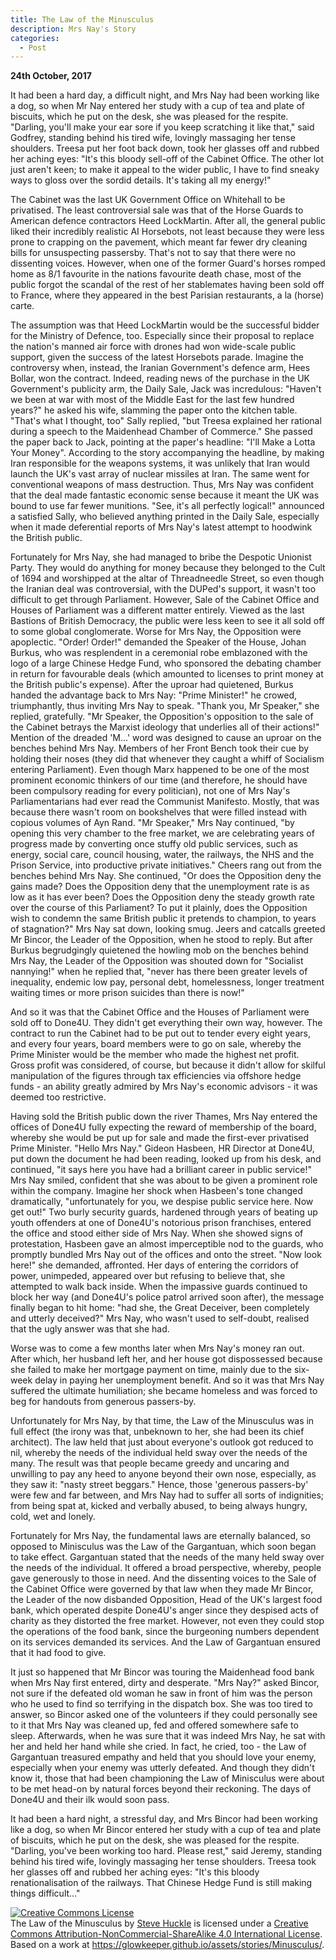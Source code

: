 ```yaml
---
title: The Law of the Minusculus
description: Mrs Nay's Story
categories:
  - Post
---
```

**24th October, 2017**

It had been a hard day, a difficult night, and Mrs Nay had been working like a dog, so when Mr Nay entered her study with a cup of tea and plate of biscuits, which he put on the desk, she was pleased for the respite. "Darling, you'll make your ear sore if you keep scratching it like that," said Godfrey, standing behind his tired wife, lovingly massaging her tense shoulders. Treesa put her foot back down, took her glasses off and rubbed her aching eyes: "It's this bloody sell-off of the Cabinet Office. The other lot just aren't keen; to make it appeal to the wider public, I have to find sneaky ways to gloss over the sordid details. It's taking all my energy!"

The Cabinet was the last UK Government Office on Whitehall to be privatised. The least controversial sale was that of the Horse Guards to American defence contractors Heed LockMartin. After all, the general public liked their incredibly realistic AI Horsebots, not least because they were less prone to crapping on the pavement, which meant far fewer dry cleaning bills for unsuspecting passersby. That's not to say that there were no dissenting voices. However, when one of the former Guard's horses romped home as 8/1 favourite in the nations favourite death chase, most of the public forgot the scandal of the rest of her stablemates having been sold off to France, where they appeared in the best Parisian restaurants, a la (horse) carte.

The assumption was that Heed LockMartin would be the successful bidder for the Ministry of Defence, too. Especially since their proposal to replace the nation's manned air force with drones had won wide-scale public support, given the success of the latest Horsebots parade. Imagine the controversy when, instead, the Iranian Government's defence arm, Hees Bollar, won the contract. Indeed, reading news of the purchase in the UK Government's publicity arm, the Daily Sale, Jack was incredulous: "Haven't we been at war with most of the Middle East for the last few hundred years?" he asked his wife, slamming the paper onto the kitchen table. "That's what I thought, too" Sally replied, "but Treesa explained her rational during a speech to the Maidenhead Chamber of Commerce." She passed the paper back to Jack, pointing at the paper's headline: "I'll Make a Lotta Your Money". According to the story accompanying the headline, by making Iran responsible for the weapons systems, it was unlikely that Iran would launch the UK's vast array of nuclear missiles at Iran. The same went for conventional weapons of mass destruction. Thus, Mrs Nay was confident that the deal made fantastic economic sense because it meant the UK was bound to use far fewer munitions. "See, it's all perfectly logical!" announced a satisfied Sally, who believed anything printed in the Daily Sale, especially when it made deferential reports of Mrs Nay's latest attempt to hoodwink the British public.

Fortunately for Mrs Nay, she had managed to bribe the Despotic Unionist Party. They would do anything for money because they belonged to the Cult of 1694 and worshipped at the altar of Threadneedle Street, so even though the Iranian deal was controversial, with the DUPed's support, it wasn't too difficult to get through Parliament. However, Sale of the Cabinet Office and Houses of Parliament was a different matter entirely. Viewed as the last Bastions of British Democracy, the public were less keen to see it all sold off to some global conglomerate. Worse for Mrs Nay, the Opposition were apoplectic. "Order! Order!" demanded the Speaker of the House, Johan Burkus, who was resplendent in a ceremonial robe emblazoned with the logo of a large Chinese Hedge Fund, who sponsored the debating chamber in return for favourable deals (which amounted to licenses to print money at the British public's expense). After the uproar had quietened, Burkus handed the advantage back to Mrs Nay: "Prime Minister!" he crowed, triumphantly, thus inviting Mrs Nay to speak. "Thank you, Mr Speaker," she replied, gratefully. "Mr Speaker, the Opposition's opposition to the sale of the Cabinet betrays the Marxist ideology that underlies all of their actions!" Mention of the dreaded 'M...' word was designed to cause an uproar on the benches behind Mrs Nay. Members of her Front Bench took their cue by holding their noses (they did that whenever they caught a whiff of Socialism entering Parliament). Even though Marx happened to be one of the most prominent economic thinkers of our time (and therefore, he should have been compulsory reading for every politician), not one of Mrs Nay's Parliamentarians had ever read the Communist Manifesto. Mostly, that was because there wasn't room on bookshelves that were filled instead with copious volumes of Ayn Rand. "Mr Speaker," Mrs Nay continued, "by opening this very chamber to the free market, we are celebrating years of progress made by converting once stuffy old public services, such as energy, social care, council housing, water, the railways, the NHS and the Prison Service, into productive private initiatives." Cheers rang out from the benches behind Mrs Nay. She continued, "Or does the Opposition deny the gains made? Does the Opposition deny that the unemployment rate is as low as it has ever been? Does the Opposition deny the steady growth rate over the course of this Parliament? To put it plainly, does the Opposition wish to condemn the same British public it pretends to champion, to years of stagnation?" Mrs Nay sat down, looking smug. Jeers and catcalls greeted Mr Bincor, the Leader of the Opposition, when he stood to reply. But after Burkus begrudgingly quietened the howling mob on the benches behind Mrs Nay, the Leader of the Opposition was shouted down for "Socialist nannying!" when he replied that, "never has there been greater levels of inequality, endemic low pay, personal debt, homelessness, longer treatment waiting times or more prison suicides than there is now!"

And so it was that the Cabinet Office and the Houses of Parliament were sold off to Done4U. They didn't get everything their own way, however. The contract to run the Cabinet had to be put out to tender every eight years, and every four years, board members were to go on sale, whereby the Prime Minister would be the member who made the highest net profit. Gross profit was considered, of course, but because it didn't allow for skilful manipulation of the figures through tax efficiencies via offshore hedge funds - an ability greatly admired by Mrs Nay's economic advisors - it was deemed too restrictive.

Having sold the British public down the river Thames, Mrs Nay entered the offices of Done4U fully expecting the reward of membership of the board, whereby she would be put up for sale and made the first-ever privatised Prime Minister. "Hello Mrs Nay." Gideon Hasbeen, HR Director at Done4U, put down the document he had been reading, looked up from his desk, and continued, "it says here you have had a brilliant career in public service!" Mrs Nay smiled, confident that she was about to be given a prominent role within the company. Imagine her shock when Hasbeen's tone changed dramatically, "unfortunately for you, we despise public service here. Now get out!" Two burly security guards, hardened through years of beating up youth offenders at one of Done4U's notorious prison franchises, entered the office and stood either side of Mrs Nay. When she showed signs of protestation, Hasbeen gave an almost imperceptible nod to the guards, who promptly bundled Mrs Nay out of the offices and onto the street. "Now look here!" she demanded, affronted. Her days of entering the corridors of power, unimpeded, appeared over but refusing to believe that, she attempted to walk back inside. When the impassive guards continued to block her way (and Done4U's police patrol arrived soon after), the message finally began to hit home: "had she, the Great Deceiver, been completely and utterly deceived?" Mrs Nay, who wasn't used to self-doubt, realised that the ugly answer was that she had.

Worse was to come a few months later when Mrs Nay's money ran out. After which, her husband left her, and her house got dispossessed because she failed to make her mortgage payment on time, mainly due to the six-week delay in paying her unemployment benefit. And so it was that Mrs Nay suffered the ultimate humiliation; she became homeless and was forced to beg for handouts from generous passers-by.

Unfortunately for Mrs Nay, by that time, the Law of the Minusculus was in full effect (the irony was that, unbeknown to her, she had been its chief architect). The law held that just about everyone's outlook got reduced to nil, whereby the needs of the individual held sway over the needs of the many. The result was that people became greedy and uncaring and unwilling to pay any heed to anyone beyond their own nose, especially, as they saw it: "nasty street beggars." Hence, those 'generous passers-by' were few and far between, and Mrs Nay had to suffer all sorts of indignities; from being spat at, kicked and verbally abused, to being always hungry, cold, wet and lonely.

Fortunately for Mrs Nay, the fundamental laws are eternally balanced, so opposed to Minisculus was the Law of the Gargantuan, which soon began to take effect. Gargantuan stated that the needs of the many held sway over the needs of the individual. It offered a broad perspective, whereby, people gave generously to those in need. And the dissenting voices to the Sale of the Cabinet Office were governed by that law when they made Mr Bincor, the Leader of the now disbanded Opposition, Head of the UK's largest food bank, which operated despite Done4U's anger since they despised acts of charity as they distorted the free market. However, not even they could stop the operations of the food bank, since the burgeoning numbers dependent on its services demanded its services. And the Law of Gargantuan ensured that it had food to give.

It just so happened that Mr Bincor was touring the Maidenhead food bank when Mrs Nay first entered, dirty and desperate. "Mrs Nay?" asked Bincor, not sure if the defeated old woman he saw in front of him was the person who he used to find so terrifying in the dispatch box. She was too tired to answer, so Bincor asked one of the volunteers if they could personally see to it that Mrs Nay was cleaned up, fed and offered somewhere safe to sleep. Afterwards, when he was sure that it was indeed Mrs Nay, he sat with her and held her hand while she cried. In fact, he cried, too - the Law of Gargantuan treasured empathy and held that you should love your enemy, especially when your enemy was utterly defeated. And though they didn't know it, those that had been championing the Law of Minisculus were about to be met head-on by natural forces beyond their reckoning. The days of Done4U and their ilk would soon pass.

It had been a hard night, a stressful day, and Mrs Bincor had been working like a dog, so when Mr Bincor entered her study with a cup of tea and plate of biscuits, which he put on the desk, she was pleased for the respite. "Darling, you've been working too hard. Please rest," said Jeremy, standing behind his tired wife, lovingly massaging her tense shoulders. Treesa took her glasses off and rubbed her aching eyes: "It's this bloody renationalisation of the railways. That Chinese Hedge Fund is still making things difficult..."

<a rel="license" href="http://creativecommons.org/licenses/by-nc-sa/4.0/"><img alt="Creative Commons License" style="border-width:0" src="https://i.creativecommons.org/l/by-nc-sa/4.0/88x31.png" /></a><br /><span xmlns:dct="http://purl.org/dc/terms/" href="http://purl.org/dc/dcmitype/Text" property="dct:title" rel="dct:type">The Law of the Minusculus</span> by <a xmlns:cc="http://creativecommons.org/ns#" href="https://glowkeeper.github.io/" property="cc:attributionName" rel="cc:attributionURL">Steve Huckle</a> is licensed under a <a rel="license" href="http://creativecommons.org/licenses/by-nc-sa/4.0/">Creative Commons Attribution-NonCommercial-ShareAlike 4.0 International License</a>.<br />Based on a work at <a xmlns:dct="http://purl.org/dc/terms/" href="https://glowkeeper.github.io/assets/stories/Minusculus/" rel="dct:source">https://glowkeeper.github.io/assets/stories/Minusculus/</a>.
